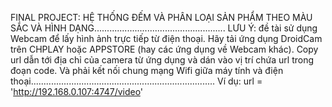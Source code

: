 FINAL PROJECT: HỆ THỐNG ĐẾM VÀ PHÂN LOẠI SẢN PHẨM THEO MÀU SẮC VÀ HÌNH DẠNG....................................................
LƯU Ý: đề tài sử dụng Webcam để lấy hình ảnh trực tiếp từ điện thoại. Hãy tải ứng dụng DroidCam trên CHPLAY hoặc APPSTORE (hay các ứng dụng về Webcam khác). Copy url dẫn tới địa chỉ của camera từ ứng dụng và dán vào vị trí chứa url trong đoạn code. Và phải kết nối chung mạng Wifi giữa máy tính và điện thoại.........................................................................
  Ví dụ: url = 'http://192.168.0.107:4747/video'
